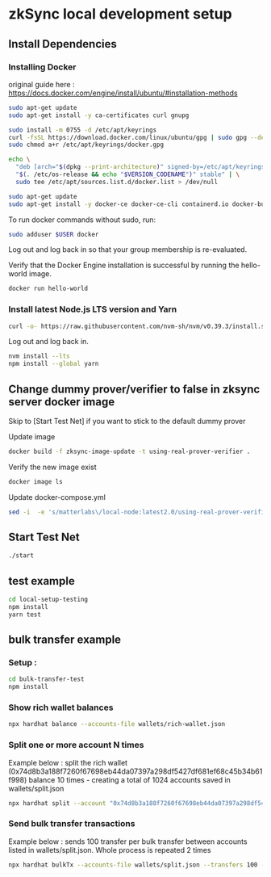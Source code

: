 # zkSync local development setup

## Install Dependencies 

### Installing Docker
original guide here : https://docs.docker.com/engine/install/ubuntu/#installation-methods

```bash
sudo apt-get update
sudo apt-get install -y ca-certificates curl gnupg
```

```bash
sudo install -m 0755 -d /etc/apt/keyrings
curl -fsSL https://download.docker.com/linux/ubuntu/gpg | sudo gpg --dearmor -o /etc/apt/keyrings/docker.gpg
sudo chmod a+r /etc/apt/keyrings/docker.gpg
```

```bash
echo \
  "deb [arch="$(dpkg --print-architecture)" signed-by=/etc/apt/keyrings/docker.gpg] https://download.docker.com/linux/ubuntu \
  "$(. /etc/os-release && echo "$VERSION_CODENAME")" stable" | \
  sudo tee /etc/apt/sources.list.d/docker.list > /dev/null
```

```bash
sudo apt-get update
sudo apt-get install -y docker-ce docker-ce-cli containerd.io docker-buildx-plugin docker-compose-plugin docker-compose
```

To run docker commands without sudo, run:
```bash
sudo adduser $USER docker
```
Log out and log back in so that your group membership is re-evaluated.
 

Verify that the Docker Engine installation is successful by running the hello-world image.
```bash
docker run hello-world
```

### Install latest Node.js LTS version and Yarn

```bash
curl -o- https://raw.githubusercontent.com/nvm-sh/nvm/v0.39.3/install.sh | bash
```

Log out and log back in.

```bash
nvm install --lts
npm install --global yarn
```




## Change dummy prover/verifier to false in zksync server docker image
Skip to [Start Test Net] if you want to stick to the default dummy prover 

Update image
```bash
docker build -f zksync-image-update -t using-real-prover-verifier .
```

Verify the new image exist
```bash
docker image ls
```

Update docker-compose.yml
```bash
sed -i  -e 's/matterlabs\/local-node:latest2.0/using-real-prover-verifier/g' docker-compose.yml
```

## Start Test Net
```bash
./start
```


## test example
```bash
cd local-setup-testing
npm install
yarn test 
```



## bulk transfer example

### Setup : 
```bash
cd bulk-transfer-test
npm install
```

### Show rich wallet balances
```bash
npx hardhat balance --accounts-file wallets/rich-wallet.json
```

### Split one or more account N times 
Example below : split the rich wallet (0x74d8b3a188f7260f67698eb44da07397a298df5427df681ef68c45b34b61f998) balance 10 times - creating a total of 1024 accounts saved in wallets/split.json
```bash
npx hardhat split --account "0x74d8b3a188f7260f67698eb44da07397a298df5427df681ef68c45b34b61f998" --iterations 10 --output-file wallets/split.json
```

### Send bulk transfer transactions 
Example below : sends 100 transfer per bulk transfer between accounts listed in wallets/split.json. Whole process is repeated 2 times
```bash
npx hardhat bulkTx --accounts-file wallets/split.json --transfers 100 --iterations 2 
```